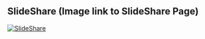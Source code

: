 ## SlideShare (Image link to SlideShare Page)
[![SlideShare](https://user-images.githubusercontent.com/21155325/46902783-358d3480-cf06-11e8-9650-28728bfca1e6.png)](https://www.slideshare.net/MinSikMoon/git-118883052)
